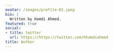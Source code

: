 ```yaml
---
avatar: /images/profile-01.jpeg
bio: |
  Written by Hamdi Ahmed.
featured: true
social:
- title: twitter
  url: https://https://twitter.com/hhamdiahmed
title: Author
---
```

